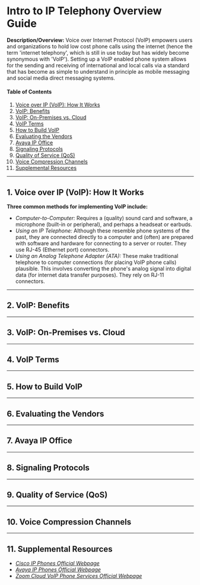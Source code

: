 # Intro to IP Telephony Overview Guide

**Description/Overview:** Voice over Internet Protocol (VoIP) empowers users and organizations to hold low cost phone calls using the internet (hence the term 'internet telephony', which is still in use today but has widely become synonymous with 'VoIP'). Setting up a VoIP enabled phone system allows for the sending and receiving of international and local calls via a standard that has become as simple to understand in principle as mobile messaging and social media direct messaging systems.

#### Table of Contents

1. [Voice over IP (VoIP): How It Works](#voip)
2. [VoIP: Benefits](#benefits)
3. [VoIP: On-Premises vs. Cloud](#hosting)
4. [VoIP Terms](#terms)
5. [How to Build VoIP](#build)
6. [Evaluating the Vendors](#vendors)
7. [Avaya IP Office](#avaya)
8. [Signaling Protocols](#signal)
9. [Quality of Service (QoS)](#qos)
10. [Voice Compression Channels](#channels)
11. [Supplemental Resources](#supplemental)

<hr />

## 1. <a name="voip">Voice over IP (VoIP): How It Works</a>

**Three common methods for implementing VoIP include:**

* *Computer-to-Computer:* Requires a (quality) sound card and software, a microphone (built-in or peripheral), and perhaps a headseat or earbuds.
* *Using an IP Telephone:* Although these resemble phone systems of the past, they are connected directly to a computer and (often) are prepared with software and hardware for connecting to a server or router. They use RJ-45 (Ethernet port) connectors.
* *Using an Analog Telephone Adapter (ATA):* These make traditional telephone to computer connections (for placing VoIP phone calls) plausible. This involves converting the phone's analog signal into digital data (for internet data transfer purposes). They rely on RJ-11 connectors.

<hr />

## 2. <a name="benefits">VoIP: Benefits</a>

<hr />

## 3. <a name="hosting">VoIP: On-Premises vs. Cloud</a>

<hr />

## 4. <a name="terms">VoIP Terms</a>

<hr />

## 5. <a name="build">How to Build VoIP</a>

<hr />

## 6. <a name="vendors">Evaluating the Vendors</a>

<hr />

## 7. <a name="avaya">Avaya IP Office</a>

<hr />

## 8. <a name="signal">Signaling Protocols</a>

<hr />

## 9. <a name="qos">Quality of Service (QoS)</a>

<hr />

## 10. <a name="channels">Voice Compression Channels</a>

<hr />

## 11. <a name="supplemental">Supplemental Resources</a>

* *[Cisco IP Phones Official Webpage](https://www.cisco.com/c/en/us/products/collaboration-endpoints/ip-phones/index.html)*
* *[Avaya IP Phones Official Webpage](https://www.avaya.com/en/devices-and-phones/)*
* *[Zoom Cloud VoIP Phone Services Official Webpage](https://www.zoom.com/en/products/voip-phone-new/)*
